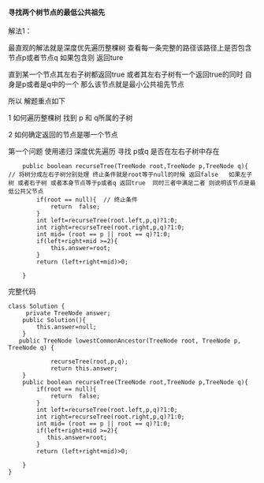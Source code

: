 #### 寻找两个树节点的最低公共祖先

解法1：

最直观的解法就是深度优先遍历整棵树 查看每一条完整的路径该路径上是否包含节点p或者节点q  如果包含则 返回ture

直到某一个节点其左右子树都返回true 或者其左右子树有一个返回true的同时 自身是p或者是q中的一个 那么该节点就是最小公共祖先节点

所以 解题重点如下 

1 如何遍历整棵树 找到 p 和 q所属的子树

2 如何确定返回的节点是哪一个节点

第一个问题 使用递归 深度优先遍历 寻找 p或q 是否在左右子树中存在

```
    public boolean recurseTree(TreeNode root,TreeNode p,TreeNode q){  // 将树分成左右子树分别处理 终止条件就是root等于null的时候 返回false   如果左子树 或者右子树 或者本身节点等于p或者q 返回true  同时三者中满足二者 则说明该节点是最低公共父节点
        if(root == null){  // 终止条件 
            return  false;
        }
        int left=recurseTree(root.left,p,q)?1:0;
        int right=recurseTree(root.right,p,q)?1:0;
        int mid= (root == p || root == q)?1:0;
        if(left+right+mid >=2){
            this.answer=root;
        }
        return (left+right+mid)>0;

    }
```

完整代码

```
class Solution {
     private TreeNode answer;
    public Solution(){
        this.answer=null;
    }
   public TreeNode lowestCommonAncestor(TreeNode root, TreeNode p, TreeNode q) {

            recurseTree(root,p,q);
            return this.answer;
    }
    public boolean recurseTree(TreeNode root,TreeNode p,TreeNode q){
        if(root == null){
            return  false;
        }
        int left=recurseTree(root.left,p,q)?1:0;
        int right=recurseTree(root.right,p,q)?1:0;
        int mid= (root == p || root == q)?1:0;
        if(left+right+mid >=2){
           this.answer=root;
        }
        return (left+right+mid)>0;

    }
}
```

